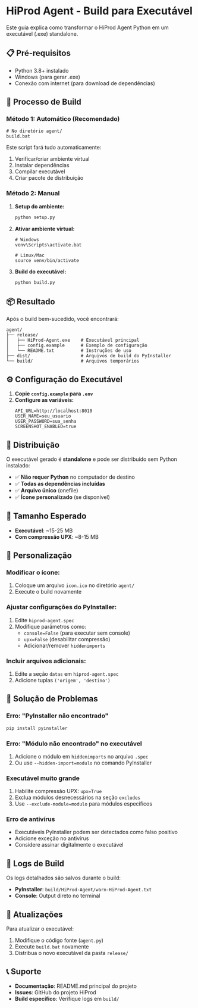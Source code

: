 # HiProd Agent - Build para Executável

Este guia explica como transformar o HiProd Agent Python em um executável (.exe) standalone.

## 📋 Pré-requisitos

- Python 3.8+ instalado
- Windows (para gerar .exe)
- Conexão com internet (para download de dependências)

## 🚀 Processo de Build

### Método 1: Automático (Recomendado)

```batch
# No diretório agent/
build.bat
```

Este script fará tudo automaticamente:
1. Verificar/criar ambiente virtual
2. Instalar dependências
3. Compilar executável
4. Criar pacote de distribuição

### Método 2: Manual

1. **Setup do ambiente:**
   ```bash
   python setup.py
   ```

2. **Ativar ambiente virtual:**
   ```batch
   # Windows
   venv\Scripts\activate.bat
   
   # Linux/Mac
   source venv/bin/activate
   ```

3. **Build do executável:**
   ```bash
   python build.py
   ```

## 📦 Resultado

Após o build bem-sucedido, você encontrará:

```
agent/
├── release/
│   ├── HiProd-Agent.exe    # Executável principal
│   ├── config.example      # Exemplo de configuração
│   └── README.txt          # Instruções de uso
├── dist/                   # Arquivos de build do PyInstaller
└── build/                  # Arquivos temporários
```

## ⚙️ Configuração do Executável

1. **Copie `config.example` para `.env`**
2. **Configure as variáveis:**
   ```env
   API_URL=http://localhost:8010
   USER_NAME=seu_usuario
   USER_PASSWORD=sua_senha
   SCREENSHOT_ENABLED=true
   ```

## 🎯 Distribuição

O executável gerado é **standalone** e pode ser distribuído sem Python instalado:

- ✅ **Não requer Python** no computador de destino
- ✅ **Todas as dependências incluídas**
- ✅ **Arquivo único** (onefile)
- ✅ **Ícone personalizado** (se disponível)

## 📏 Tamanho Esperado

- **Executável**: ~15-25 MB
- **Com compressão UPX**: ~8-15 MB

## 🔧 Personalização

### Modificar o ícone:
1. Coloque um arquivo `icon.ico` no diretório `agent/`
2. Execute o build novamente

### Ajustar configurações do PyInstaller:
1. Edite `hiprod-agent.spec`
2. Modifique parâmetros como:
   - `console=False` (para executar sem console)
   - `upx=False` (desabilitar compressão)
   - Adicionar/remover `hiddenimports`

### Incluir arquivos adicionais:
1. Edite a seção `datas` em `hiprod-agent.spec`
2. Adicione tuplas `('origem', 'destino')`

## 🐛 Solução de Problemas

### Erro: "PyInstaller não encontrado"
```bash
pip install pyinstaller
```

### Erro: "Módulo não encontrado" no executável
1. Adicione o módulo em `hiddenimports` no arquivo `.spec`
2. Ou use `--hidden-import=modulo` no comando PyInstaller

### Executável muito grande
1. Habilite compressão UPX: `upx=True`
2. Exclua módulos desnecessários na seção `excludes`
3. Use `--exclude-module=modulo` para módulos específicos

### Erro de antivírus
- Executáveis PyInstaller podem ser detectados como falso positivo
- Adicione exceção no antivírus
- Considere assinar digitalmente o executável

## 📝 Logs de Build

Os logs detalhados são salvos durante o build:
- **PyInstaller**: `build/HiProd-Agent/warn-HiProd-Agent.txt`
- **Console**: Output direto no terminal

## 🔄 Atualizações

Para atualizar o executável:
1. Modifique o código fonte (`agent.py`)
2. Execute `build.bat` novamente
3. Distribua o novo executável da pasta `release/`

## 📞 Suporte

- **Documentação**: README.md principal do projeto
- **Issues**: GitHub do projeto HiProd
- **Build específico**: Verifique logs em `build/`
